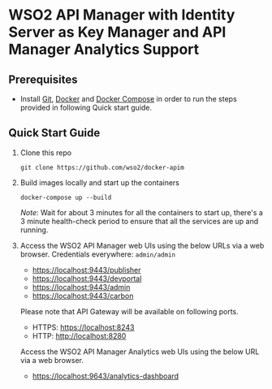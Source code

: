 # WSO2 API Manager with Identity Server as Key Manager and API Manager Analytics Support

## Prerequisites

 * Install [Git](https://git-scm.com/book/en/v2/Getting-Started-Installing-Git), [Docker](https://www.docker.com/get-docker) and [Docker Compose](https://docs.docker.com/compose/install/#install-compose)
   in order to run the steps provided in following Quick start guide.

## Quick Start Guide

1. Clone this repo

   ```
   git clone https://github.com/wso2/docker-apim
   ```

2. Build images locally and start up the containers

   ```
   docker-compose up --build
   ```

   *Note*: Wait for about 3 minutes for all the containers to start up, there's a 3 minute health-check period to ensure that all the services are up and running.

3. Access the WSO2 API Manager web UIs using the below URLs via a web browser. Credentials everywhere: `admin/admin`

   - [https://localhost:9443/publisher](https://localhost:9443/publisher)
   - [https://localhost:9443/devportal](https://localhost:9443/devportal)
   - [https://localhost:9443/admin](https://localhost:9443/admin)
   - [https://localhost:9443/carbon](https://localhost:9443/carbon)

   Please note that API Gateway will be available on following ports.

   - HTTPS: [https://localhost:8243](https://localhost:8243)
   - HTTP: [http://localhost:8280](http://localhost:8280)

   Access the WSO2 API Manager Analytics web UIs using the below URL via a web browser.
   
   - [https://localhost:9643/analytics-dashboard](https://localhost:9643/analytics-dashboard)
